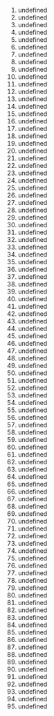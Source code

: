1. undefined
2. undefined
3. undefined
4. undefined
5. undefined
6. undefined
7. undefined
8. undefined
9. undefined
10. undefined
11. undefined
12. undefined
13. undefined
14. undefined
15. undefined
16. undefined
17. undefined
18. undefined
19. undefined
20. undefined
21. undefined
22. undefined
23. undefined
24. undefined
25. undefined
26. undefined
27. undefined
28. undefined
29. undefined
30. undefined
31. undefined
32. undefined
33. undefined
34. undefined
35. undefined
36. undefined
37. undefined
38. undefined
39. undefined
40. undefined
41. undefined
42. undefined
43. undefined
44. undefined
45. undefined
46. undefined
47. undefined
48. undefined
49. undefined
50. undefined
51. undefined
52. undefined
53. undefined
54. undefined
55. undefined
56. undefined
57. undefined
58. undefined
59. undefined
60. undefined
61. undefined
62. undefined
63. undefined
64. undefined
65. undefined
66. undefined
67. undefined
68. undefined
69. undefined
70. undefined
71. undefined
72. undefined
73. undefined
74. undefined
75. undefined
76. undefined
77. undefined
78. undefined
79. undefined
80. undefined
81. undefined
82. undefined
83. undefined
84. undefined
85. undefined
86. undefined
87. undefined
88. undefined
89. undefined
90. undefined
91. undefined
92. undefined
93. undefined
94. undefined
95. undefined
